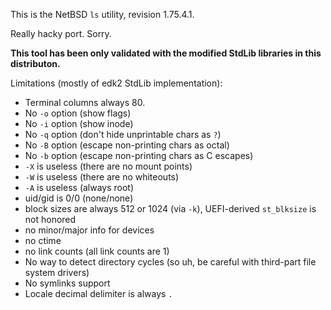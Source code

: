 This is the NetBSD `ls` utility, revision 1.75.4.1.

Really hacky port. Sorry.

**This tool has been only validated with the modified StdLib libraries in this distributon.**

Limitations (mostly of edk2 StdLib implementation):
- Terminal columns always 80.
- No `-o` option (show flags)
- No `-i` option (show inode)
- No `-q` option (don't hide unprintable chars as `?`)
- No `-B` option (escape non-printing chars as octal)
- No `-b` option (escape non-printing chars as C escapes)
- `-X` is useless (there are no mount points)
- `-W` is useless (there are no whiteouts)
- `-A` is useless (always root)
- uid/gid is 0/0 (none/none)
- block sizes are always 512 or 1024 (via `-k`), UEFI-derived `st_blksize` is not honored
- no minor/major info for devices
- no ctime
- no link counts (all link counts are 1)
- No way to detect directory cycles (so uh, be careful with third-part file system drivers)
- No symlinks support
- Locale decimal delimiter is always `.`